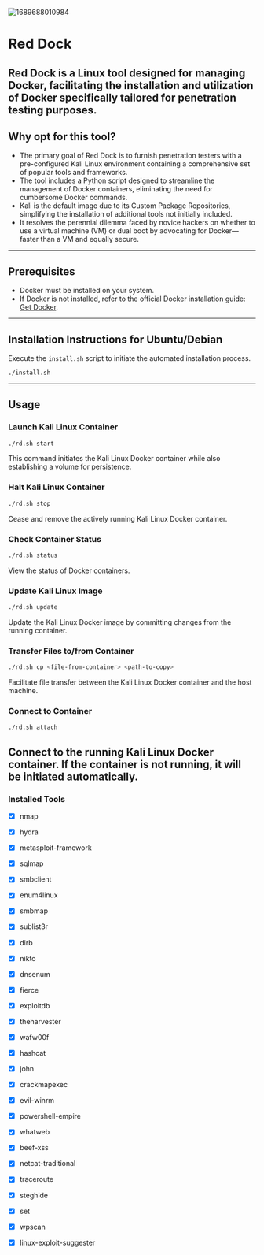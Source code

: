 ![1689688010984](https://github.com/B4PHOM3T/Red-Dock/assets/89618500/6b7fe5bd-e07c-4305-a68d-6290b0f20bf4)


# Red Dock
Red Dock is a Linux tool designed for managing Docker, facilitating the installation and utilization of Docker specifically tailored for penetration testing purposes.
---
## Why opt for this tool?
- The primary goal of Red Dock is to furnish penetration testers with a pre-configured Kali Linux environment containing a comprehensive set of popular tools and frameworks.
- The tool includes a Python script designed to streamline the management of Docker containers, eliminating the need for cumbersome Docker commands.
- Kali is the default image due to its Custom Package Repositories, simplifying the installation of additional tools not initially included.
- It resolves the perennial dilemma faced by novice hackers on whether to use a virtual machine (VM) or dual boot by advocating for Docker—faster than a VM and equally secure.
---
## Prerequisites
- Docker must be installed on your system.
- If Docker is not installed, refer to the official Docker installation guide: [Get Docker](https://docs.docker.com/get-docker/).
---
## Installation Instructions for Ubuntu/Debian
Execute the `install.sh` script to initiate the automated installation process.
```bash
./install.sh
```
---
## Usage

### Launch Kali Linux Container

```bash
./rd.sh start
```
This command initiates the Kali Linux Docker container while also establishing a volume for persistence.

### Halt Kali Linux Container

```bash
./rd.sh stop
```
Cease and remove the actively running Kali Linux Docker container.

### Check Container Status

```bash
./rd.sh status
```
View the status of Docker containers.

### Update Kali Linux Image

```bash
./rd.sh update
```
Update the Kali Linux Docker image by committing changes from the running container.

### Transfer Files to/from Container

```bash
./rd.sh cp <file-from-container> <path-to-copy>
```
Facilitate file transfer between the Kali Linux Docker container and the host machine.

### Connect to Container

```bash
./rd.sh attach
```
Connect to the running Kali Linux Docker container. If the container is not running, it will be initiated automatically.
---
### Installed Tools
- [x] nmap
- [x] hydra
- [x] metasploit-framework
- [x] sqlmap
- [x] smbclient
- [x] enum4linux
- [x] smbmap
- [x] sublist3r
- [x] dirb
- [x] nikto
- [x] dnsenum
- [x] fierce
- [x] exploitdb
- [x] theharvester
- [x] wafw00f
- [x] hashcat
- [x] john
- [x] crackmapexec
- [x] evil-winrm
- [x] powershell-empire
- [x] whatweb
- [x] beef-xss
- [x] netcat-traditional
- [x] traceroute
- [x] steghide
- [x] set
- [x] wpscan
- [x] linux-exploit-suggester

